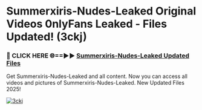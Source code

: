 # Summerxiris-Nudes-Leaked Original Videos 0nlyFans Leaked - Files Updated! (3ckj)

<h3>🔴 CLICK HERE 🌐==►► <a href="https://tinyurl.com/52m3yx9h" rel="nofollow">Summerxiris-Nudes-Leaked Updated Files</a></h3>

Get Summerxiris-Nudes-Leaked and all content. Now you can access all videos and pictures of Summerxiris-Nudes-Leaked. New Updated Files 2025!

[![3ckj](https://i.imgur.com/TnHtlc8.gif)](https://tinyurl.com/52m3yx9h)
